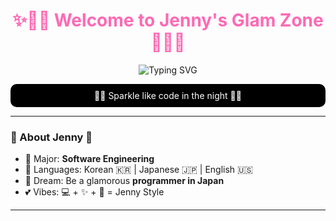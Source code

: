 <h1 align="center" style="color:#ff69b4;">
  ✨🌟💖 Welcome to Jenny's Glam Zone 💖🌟✨
</h1>

<p align="center">
  <img src="https://readme-typing-svg.demolab.com?font=Fira+Code&size=24&duration=3000&pause=1000&color=FF69B4&center=true&vCenter=true&width=435&lines=🖤+Hello%2C+I'm+Jenny+💖;✨+Future+Software+Engineer+🌟;💻+Coding+with+Sparkles+%26+Style+🎀" alt="Typing SVG" />
</p>

<p align="center" style="color:#ffffff; background-color:#000000; padding:10px; border-radius:10px;">
  🖤💖 Sparkle like code in the night 💖🖤
</p>

---

### 💖 About Jenny 💖

- 🌸 Major: **Software Engineering**
- 💬 Languages: Korean 🇰🇷 | Japanese 🇯🇵 | English 🇺🇸
- 🎯 Dream: Be a glamorous **programmer in Japan**
- 💕 Vibes: 💻 + ✨ + 🎀 = Jenny Style

---


